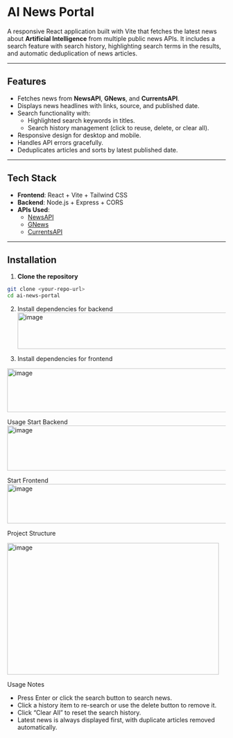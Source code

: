 # AI News Portal

A responsive React application built with Vite that fetches the latest news about **Artificial Intelligence** from multiple public news APIs. It includes a search feature with search history, highlighting search terms in the results, and automatic deduplication of news articles.

---

## Features

- Fetches news from **NewsAPI**, **GNews**, and **CurrentsAPI**.
- Displays news headlines with links, source, and published date.
- Search functionality with:
  - Highlighted search keywords in titles.
  - Search history management (click to reuse, delete, or clear all).
- Responsive design for desktop and mobile.
- Handles API errors gracefully.
- Deduplicates articles and sorts by latest published date.

---

## Tech Stack

- **Frontend**: React + Vite + Tailwind CSS  
- **Backend**: Node.js + Express + CORS  
- **APIs Used**:
  - [NewsAPI](https://newsapi.org/)
  - [GNews](https://gnews.io/)
  - [CurrentsAPI](https://currentsapi.services/)

---

## Installation

1. **Clone the repository**

```bash
git clone <your-repo-url>
cd ai-news-portal
```
2. Install dependencies for backend
   <img width="942" height="84" alt="image" src="https://github.com/user-attachments/assets/93c511f3-996d-4874-8411-34cd304e8168" />

4. Install dependencies for frontend
<img width="772" height="101" alt="image" src="https://github.com/user-attachments/assets/efe197cf-a732-47a9-a043-2dc6bb49421f" />

Usage
Start Backend
<img width="815" height="104" alt="image" src="https://github.com/user-attachments/assets/6858948f-7e96-416c-b09e-9c1d28a93a8b" />

Start Frontend
<img width="820" height="91" alt="image" src="https://github.com/user-attachments/assets/d577b61c-4a37-43d7-90a0-7c4604cd4ff2" />


Project Structure

<img width="488" height="304" alt="image" src="https://github.com/user-attachments/assets/641bfa97-a864-40a5-877f-c2d9debfbd9c" />

Usage Notes

- Press Enter or click the search button to search news.
- Click a history item to re-search or use the delete button to remove it.
- Click “Clear All” to reset the search history.
- Latest news is always displayed first, with duplicate articles removed automatically.



